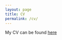```yaml
---
layout: page
title: CV
permalink: /cv/
---
```


My CV can be found [here](https://podolakjakub.github.io/static/jakub_podolak_resume.pdf)
